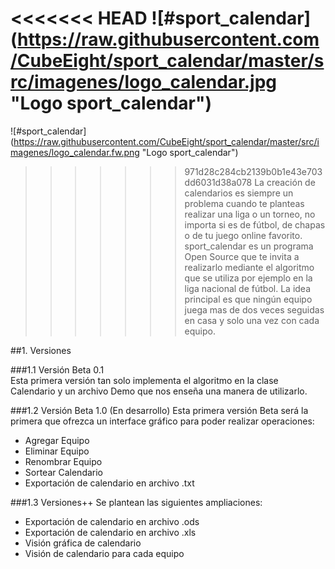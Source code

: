 <<<<<<< HEAD
![#sport_calendar] (https://raw.githubusercontent.com/CubeEight/sport_calendar/master/src/imagenes/logo_calendar.jpg "Logo sport_calendar")
=======
![#sport_calendar] (https://raw.githubusercontent.com/CubeEight/sport_calendar/master/src/imagenes/logo_calendar.fw.png "Logo sport_calendar")
>>>>>>> 971d28c284cb2139b0b1e43e703dd6031d38a078
La creación de calendarios es siempre un problema cuando te planteas realizar una liga o un torneo, no importa si es de fútbol, de chapas o de tu juego online favorito. sport_calendar es un programa Open Source que te invita a realizarlo mediante el algoritmo que se utiliza por ejemplo en la liga nacional de fútbol. La idea principal es que ningún equipo juega mas de dos veces seguidas en casa y solo una vez con cada equipo.

##1. Versiones

###1.1 Versión Beta 0.1  
Esta primera versión tan solo implementa el algoritmo en la clase Calendario y un archivo Demo que nos enseña una manera de utilizarlo.

###1.2 Versión Beta 1.0 (En desarrollo) 
Esta primera versión Beta será la primera que ofrezca un interface gráfico para poder realizar operaciones:
* Agregar Equipo
* Eliminar Equipo
* Renombrar Equipo
* Sortear Calendario
* Exportación de calendario en archivo .txt

###1.3 Versiones++ 
Se plantean las siguientes ampliaciones: 
* Exportación de calendario en archivo .ods
* Exportación de calendario en archivo .xls
* Visión gráfica de calendario
* Visión de calendario para cada equipo
